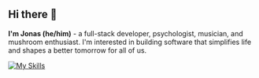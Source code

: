 ## Hi there 👋
**I'm Jonas (he/him)** - a full-stack developer, psychologist, musician, and mushroom enthusiast. I'm interested in building software that simplifies life and shapes a better tomorrow for all of us.

[![My Skills](https://skillicons.dev/icons?i=js,html,css,java,spring,mongodb,react,mui,vite,python,r,bash,git,docker)](https://skillicons.dev)
